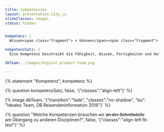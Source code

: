 ```yaml
---
title: Competencies
layout: presentation.11ty.js
slideClasses: images
status: hidden


kompetenz: |
  Wissen<span class="fragment"> + Können</span><span class="fragment"> + Wollen</span><span class="fragment"> + Kontextsensibilität</span>

kompetenzSatz: |
  Eine Kompetenz beschreibt die Fähigkeit, Wissen, Fertigkeiten und Haltung in konkreten Situationen selbstorganisiert und verantwortungsvoll anzuwenden.

dbTeam: ./images/digital-product-team.png

---
```



{% statement "Kompetenz", kompetenz %}

{% question kompetenzSatz, false, '{"classes":"align-left"}' %}

{% image dbTeam, '{"transition":"fade", "classes":"no-shadow", "bu": "Ideales Team, DB Reisendeninformation 2016"}' %}

{% question "Welche Kompetenzen brauchen wir <del>an der Schnittstelle</del><br>am Übergang zu anderen Disziplinen?", false, '{"classes":"align-left fit-text"}' %}
